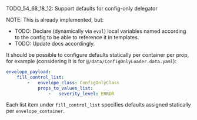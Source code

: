 
TODO_54_68_18_12: Support defaults for config-only delegator

NOTE: This is already implemented, but:
*   TODO: Declare (dynamically via `eval`) local variables named according to the config to be able to reference it in templates.
*   TODO: Update docs accordingly.

It should be possible to configure defaults statically per container per prop,
for example (considering it is for `@/data/ConfigOnlyLoader.data.yaml`):

```yaml
envelope_payload:
    fill_control_list:
        -   envelope_class: ConfigOnlyClass
            props_to_values_list:
                -   severity_level: ERROR
```

Each list item under `fill_control_list` specifies defaults assigned statically per `envelope_container`.

